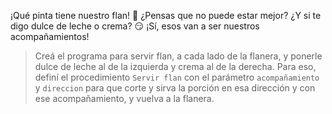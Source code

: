 <gs-attire attire-url="https://raw.githubusercontent.com/MumukiProject/mumuki-guia-gobstones-casa-inteligente/master/assets/attires/config_1586358266012.json"></gs-attire>

<gs-toolbox toolbox-url="https://raw.githubusercontent.com/MumukiProject/mumuki-guia-gobstones-casa-inteligente/master/assets/toolbox_1586288680018.xml"></gs-toolbox>

¡Qué pinta tiene nuestro flan! :star_struck: ¿Pensas que no puede estar mejor? ¿Y si te digo dulce de leche o crema? :smirk: ¡Sí, esos van a ser nuestros acompañamientos! 

> Creá el programa para servir flan, a cada lado de la flanera, y ponerle dulce de leche al de la izquierda y crema al de la derecha. Para eso, definí el procedimiento `Servir flan` con el parámetro `acompañamiento` y `direccion` para que corte y sirva la porción en esa dirección y con ese acompañamiento, y vuelva a la flanera.